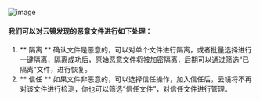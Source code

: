 
![image](http://imgcache.tce.fsphere.cn/image/mc.qcloudimg.com/static/img/1214c23b27c1764bca9a1a6c6d740d69/123.png)
 
 
#### 我们可以对云镜发现的恶意文件进行如下处理：
1. ** 隔离 ** 
确认文件是恶意的，可以对单个文件进行隔离，或者批量选择进行一键隔离，隔离成功后，原始恶意文件将被加密隔离，后期可以通过筛选“已隔离”文件，进行恢复。
1. ** 信任 **
如果文件非恶意的，可以选择信任操作，加入信任后，云镜将不再对该文件进行检测，你也可以筛选“信任文件”，对信任文件进行管理。









